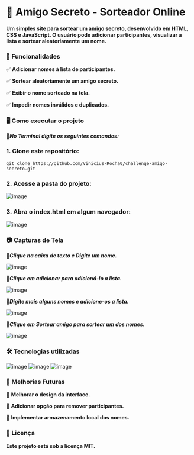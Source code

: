 # 📌 Amigo Secreto - Sorteador Online
**Um simples site para sortear um amigo secreto, desenvolvido em HTML, CSS e JavaScript. O usuário pode adicionar participantes, visualizar a lista e sortear aleatoriamente um nome.**

### **🚀 Funcionalidades**

✅ **Adicionar nomes à lista de participantes.**

✅ **Sortear aleatoriamente um amigo secreto.**

✅ **Exibir o nome sorteado na tela.**

✅ **Impedir nomes inválidos e duplicados.**

### **🖥️ Como executar o projeto**
🔹***No Terminal digite os seguintes comandos:***
### 1. Clone este repositório:
    git clone https://github.com/Vinicius-Rocha0/challenge-amigo-secreto.git
### 2. Acesse a pasta do projeto:

![image](https://github.com/user-attachments/assets/df724fdc-0093-47ab-b216-1acc10f8e663)

### 3. Abra o index.html em algum navegador:
![image](https://github.com/user-attachments/assets/3ff0d03b-2b5c-4111-96fe-ebc32130fef6)

### 📷 Capturas de Tela
🔹***Clique na caixa de texto e Digite um nome.***

![image](https://github.com/user-attachments/assets/766e63ca-2b50-4097-82ea-8caf32d2eecc)

🔹***Clique em adicionar para adicioná-lo a lista.***

![image](https://github.com/user-attachments/assets/2dee6163-de74-491e-b22a-0673bc1f43f9)

🔹***Digite mais alguns nomes e adicione-os a lista.***

![image](https://github.com/user-attachments/assets/c07965dc-7a17-424a-9a11-b0b600858921)

🔹***Clique em Sortear amigo para sortear um dos nomes.***

![image](https://github.com/user-attachments/assets/9df8dfb9-79f4-4bee-b71c-d31c7bc4e0eb)

### 🛠️ Tecnologias utilizadas
![image](https://github.com/user-attachments/assets/d994645f-32da-4c6a-b9f3-49cf512eb8e3) ![image](https://github.com/user-attachments/assets/45cfe3ec-3ce0-495e-9064-969670f36147) ![image](https://github.com/user-attachments/assets/26e2c563-43a0-419b-851f-2e9b59830ad4)

### 📌 Melhorias Futuras
🔹 **Melhorar o design da interface.**

🔹 **Adicionar opção para remover participantes.**

🔹 **Implementar armazenamento local dos nomes.**

### 📜 Licença
**Este projeto está sob a licença MIT.**
